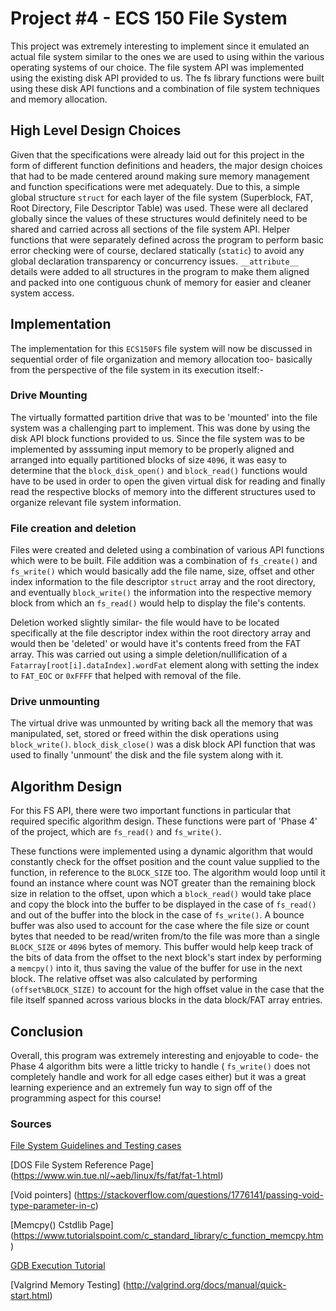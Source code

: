 # Project #4 - ECS 150 File System


This project was extremely interesting to implement since it emulated an actual
file system similar to the ones we are used to using within the various operating
systems of our choice. The file system API was implemented using the existing
disk API provided to us. The fs library functions were built using these disk
API functions and a combination of file system techniques and memory allocation.


## High Level Design Choices

Given that the specifications were already laid out for this project in the form
of different function definitions and headers, the major design choices that had
to be made centered around making sure memory management and function
specifications were met adequately. Due to this, a simple global structure
`struct` for each layer of the file system (Superblock, FAT, Root Directory,
File Descriptor Table) was used. These were all declared globally since the
values of these structures would definitely need to be shared and carried across
all sections of the file system API. Helper functions that were separately
defined across the program to perform basic error checking were of course,
declared statically (`static`) to avoid any global declaration transparency or
concurrency issues. `__attribute__` details were added to all structures in the
program to make them aligned and packed into one contiguous chunk of memory for
easier and cleaner system access. 



## Implementation 

The implementation for this `ECS150FS` file system will now be discussed in
sequential order of file organization and memory allocation too- basically from
the perspective of the file system in its execution itself:-

### Drive Mounting 

The virtually formatted partition drive that was to be 'mounted' into the file
system was a challenging part to implement. This was done by using the disk API
block functions provided to us. Since the file system was to be implemented
by asssuming input memory to be properly aligned and arranged into equally
partitioned blocks of size `4096`, it was easy to determine that the
`block_disk_open()` and `block_read()` functions would have to be used in order to
open the given virtual disk for reading and finally read the respective blocks
of memory into the different structures used to organize relevant file system
information.

### File creation and deletion

Files were created and deleted using a combination of various API functions
which were to be built. File addition was a combination of `fs_create()` and
`fs_write()` which would basically add the file name, size, offset and other index
information to the file descriptor `struct` array and the root directory, and
eventually `block_write()` the information into the respective memory block from
which an `fs_read()` would help to display the file's contents.

Deletion worked slightly similar- the file would have to be located specifically
at the file descriptor index within the root directory array and would then be
'deleted' or would have it's contents freed from the FAT array. This was carried
out using a simple deletion/nullification of a
`Fatarray[root[i].dataIndex].wordFat` element along with setting the index to
`FAT_EOC` or `0xFFFF` that helped with removal of the
file.

### Drive unmounting

The virtual drive was unmounted by writing back all the memory that was
manipulated, set, stored or freed within the disk operations using
`block_write()`. `block_disk_close()` was a disk block API function that was
used to finally 'unmount' the disk and the file system along with it.



## Algorithm Design

For this FS API, there were two important functions in particular that required
specific algorithm design. These functions were part of 'Phase 4' of the
project, which are `fs_read()` and `fs_write()`. 

These functions were implemented using a dynamic algorithm that would
constantly check for the offset position and the count value supplied to the
function, in reference to the `BLOCK_SIZE` too. The algorithm would loop until
it found an instance where count was NOT greater than the remaining block size
in relation to the offset, upon which a `block_read()` would take place and
copy the block into the buffer to be displayed in the case of `fs_read()` and
out of the buffer into the block in the case of `fs_write()`. A bounce buffer
was also used to account for the case where the file size or count bytes that
needed to be read/writen from/to the file was more than a single `BLOCK_SIZE`
or `4096` bytes of memory. This buffer would help keep track of the bits of
data from the offset to the next block's start index by performing a `memcpy()`
into it, thus saving the value of the buffer for use in the next block. The
relative offset was also calculated by performing `(offset%BLOCK_SIZE)` to
account for the high offset value in the case that the file itself spanned
across various blocks in the data block/FAT array entries.   


## Conclusion

Overall, this program was extremely interesting and enjoyable to code- the
Phase 4 algorithm bits were a little tricky to handle ( `fs_write()` does not
completely handle and work for all edge cases either) but it was a great
learning experience and an extremely fun way to sign off of the programming
aspect for this course! 





### Sources
[File System Guidelines and Testing cases](https://canvas.ucdavis.edu/courses/300146/files/folder/discussions?preview=5360020)

[DOS File System Reference Page] (https://www.win.tue.nl/~aeb/linux/fs/fat/fat-1.html)

[Void pointers] (https://stackoverflow.com/questions/1776141/passing-void-type-parameter-in-c)

[Memcpy() Cstdlib Page] (https://www.tutorialspoint.com/c_standard_library/c_function_memcpy.htm)

[GDB Execution Tutorial](https://www.cs.cmu.edu/~gilpin/tutorial/)

[Valgrind Memory Testing] (http://valgrind.org/docs/manual/quick-start.html)
